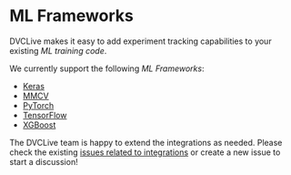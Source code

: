 # ML Frameworks

DVCLive makes it easy to add experiment tracking capabilities to your existing
_ML training code_.

We currently support the following _ML Frameworks_:

- [Keras](/docs/dvclive/user-guide/ml-frameworks/keras)
- [MMCV](/docs/dvclive/user-guide/ml-frameworks/mmcv)
- [PyTorch](/docs/dvclive/user-guide/ml-frameworks/pytorch)
- [TensorFlow](/docs/dvclive/user-guide/ml-frameworks/tensorflow)
- [XGBoost](/docs/dvclive/user-guide/ml-frameworks/xgboost)

The DVCLive team is happy to extend the integrations as needed. Please check the
existing
[issues related to integrations](https://github.com/iterative/dvclive/issues?q=is%3Aissue+is%3Aopen+label%3Aintegrations)
or create a new issue to start a discussion!
